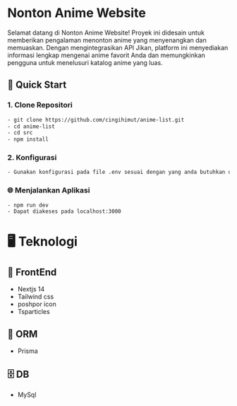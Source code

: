 # Nonton Anime Website

Selamat datang di Nonton Anime Website! Proyek ini didesain untuk memberikan pengalaman menonton anime yang menyenangkan dan memuaskan.
Dengan mengintegrasikan API Jikan, platform ini menyediakan informasi lengkap mengenai anime favorit Anda dan memungkinkan pengguna untuk menelusuri katalog anime yang luas.

## 🚀 Quick Start

### 1. Clone Repositori

```bash
- git clone https://github.com/cingihimut/anime-list.git
- cd anime-list
- cd src
- npm install
```
### 2. Konfigurasi
```bash
- Gunakan konfigurasi pada file .env sesuai dengan yang anda butuhkan dan pakai punya anda sendiri

```
### 🌐 Menjalankan Aplikasi
```bash
- npm run dev
- Dapat diakeses pada localhost:3000
```

# 🖥 Teknologi
## 🚀 FrontEnd 
- Nextjs 14
- Tailwind css
- poshpor icon
- Tsparticles

## 🔺 ORM 
- Prisma

## 🗄 DB 
- MySql
